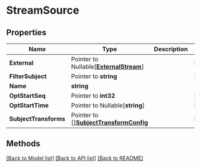 # StreamSource

## Properties

Name | Type | Description | Notes
------------ | ------------- | ------------- | -------------
**External** | Pointer to Nullable[[**ExternalStream**](ExternalStream.md)] |  | [optional] 
**FilterSubject** | Pointer to **string** |  | [optional] 
**Name** | **string** |  | 
**OptStartSeq** | Pointer to **int32** |  | [optional] 
**OptStartTime** | Pointer to Nullable[**string**] |  | [optional] 
**SubjectTransforms** | Pointer to [][**SubjectTransformConfig**](SubjectTransformConfig.md) |  | [optional] 

## Methods


[[Back to Model list]](../README.md#documentation-for-models) [[Back to API list]](../README.md#documentation-for-api-endpoints) [[Back to README]](../README.md)


